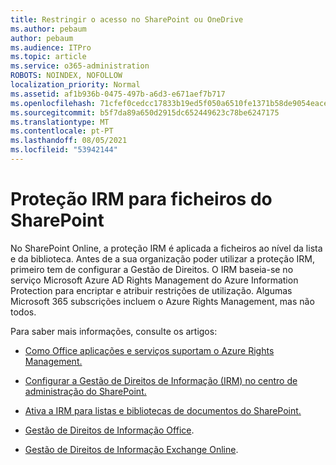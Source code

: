```yaml
---
title: Restringir o acesso no SharePoint ou OneDrive
ms.author: pebaum
author: pebaum
ms.audience: ITPro
ms.topic: article
ms.service: o365-administration
ROBOTS: NOINDEX, NOFOLLOW
localization_priority: Normal
ms.assetid: af1b936b-0475-497b-a6d3-e671aef7b717
ms.openlocfilehash: 71cfef0cedcc17833b19ed5f050a6510fe1371b58de9054eace2f29a46b3e06d
ms.sourcegitcommit: b5f7da89a650d2915dc652449623c78be6247175
ms.translationtype: MT
ms.contentlocale: pt-PT
ms.lasthandoff: 08/05/2021
ms.locfileid: "53942144"
---
```

# <a name="irm-protection-to-sharepoint-files"></a>Proteção IRM para ficheiros do SharePoint


No SharePoint Online, a proteção IRM é aplicada a ficheiros ao nível da lista e da biblioteca. Antes de a sua organização poder utilizar a proteção IRM, primeiro tem de configurar a Gestão de Direitos. O IRM baseia-se no serviço Microsoft Azure AD Rights Management do Azure Information Protection para encriptar e atribuir restrições de utilização. Algumas Microsoft 365 subscrições incluem o Azure Rights Management, mas não todos. 

Para saber mais informações, consulte os artigos:

- [Como Office aplicações e serviços suportam o Azure Rights Management.](https://docs.microsoft.com/azure/information-protection/understand-explore/office-apps-services-support)

- [Configurar a Gestão de Direitos de Informação (IRM) no centro de administração do SharePoint.](https://docs.microsoft.com/microsoft-365/compliance/set-up-irm-in-sp-admin-center)

- [Ativa a IRM para listas e bibliotecas de documentos do SharePoint.](https://docs.microsoft.com/microsoft-365/compliance/set-up-irm-in-sp-admin-center#irm-enable-sharepoint-document-libraries-and-lists)

- [Gestão de Direitos de Informação Office](https://support.office.com/Article/Information-Rights-Management-in-Office-c7a70797-6b1e-493f-acf7-92a39b85e30c).

- [Gestão de Direitos de Informação Exchange Online](https://docs.microsoft.com/microsoft-365/compliance/information-rights-management-in-exchange-online).


